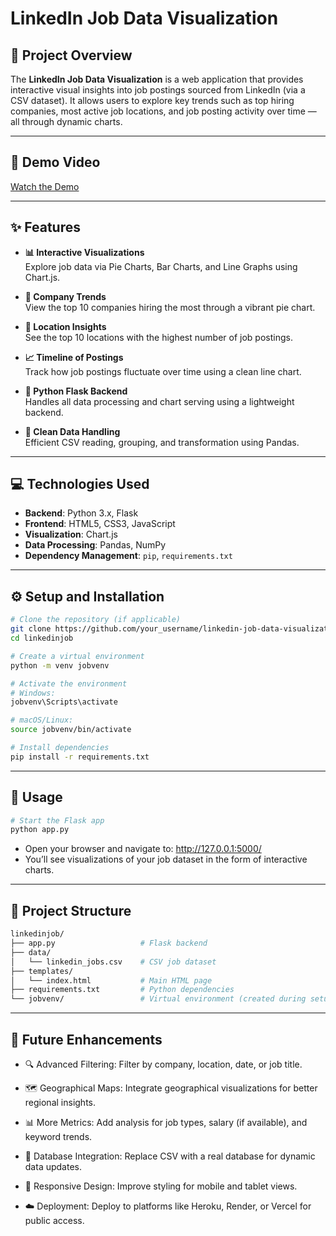 # LinkedIn Job Data Visualization

## 🌟 Project Overview

The **LinkedIn Job Data Visualization** is a web application that provides interactive visual insights into job postings sourced from LinkedIn (via a CSV dataset). It allows users to explore key trends such as top hiring companies, most active job locations, and job posting activity over time — all through dynamic charts.

---

## 🎥 Demo Video

[Watch the Demo](https://drive.google.com/file/d/1T1xduaEov91vjpTAT3XLSKcLY3atyblu/view?usp=drive_link)


---

## ✨ Features

* **📊 Interactive Visualizations**  
  Explore job data via Pie Charts, Bar Charts, and Line Graphs using Chart.js.

* **🏢 Company Trends**  
  View the top 10 companies hiring the most through a vibrant pie chart.

* **📍 Location Insights**  
  See the top 10 locations with the highest number of job postings.

* **📈 Timeline of Postings**  
  Track how job postings fluctuate over time using a clean line chart.

* **🐍 Python Flask Backend**  
  Handles all data processing and chart serving using a lightweight backend.

* **🔎 Clean Data Handling**  
  Efficient CSV reading, grouping, and transformation using Pandas.

---

## 💻 Technologies Used

* **Backend**: Python 3.x, Flask  
* **Frontend**: HTML5, CSS3, JavaScript  
* **Visualization**: Chart.js  
* **Data Processing**: Pandas, NumPy  
* **Dependency Management**: `pip`, `requirements.txt`

---

## ⚙️ Setup and Installation

```bash
# Clone the repository (if applicable)
git clone https://github.com/your_username/linkedin-job-data-visualization.git
cd linkedinjob

# Create a virtual environment
python -m venv jobvenv

# Activate the environment
# Windows:
jobvenv\Scripts\activate

# macOS/Linux:
source jobvenv/bin/activate

# Install dependencies
pip install -r requirements.txt
```

---

## 🚀 Usage

```bash
# Start the Flask app
python app.py
```

- Open your browser and navigate to: http://127.0.0.1:5000/
- You’ll see visualizations of your job dataset in the form of interactive charts.

---
 
## 📁 Project Structure

```bash
linkedinjob/
├── app.py                   # Flask backend
├── data/
│   └── linkedin_jobs.csv    # CSV job dataset
├── templates/
│   └── index.html           # Main HTML page
├── requirements.txt         # Python dependencies
└── jobvenv/                 # Virtual environment (created during setup)
```

---

## 🌱 Future Enhancements

- 🔍 Advanced Filtering: Filter by company, location, date, or job title.

- 🗺️ Geographical Maps: Integrate geographical visualizations for better regional insights.

- 📊 More Metrics: Add analysis for job types, salary (if available), and keyword trends.

- 💾 Database Integration: Replace CSV with a real database for dynamic data updates.

- 📱 Responsive Design: Improve styling for mobile and tablet views.

- ☁️ Deployment: Deploy to platforms like Heroku, Render, or Vercel for public access.
#
